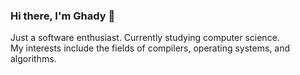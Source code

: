### Hi there, I'm Ghady 👋

Just a software enthusiast. Currently studying computer science. <br/>
My interests include the fields of compilers, operating systems, and algorithms.

